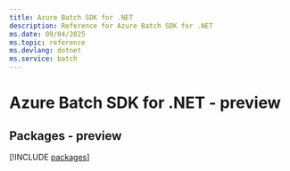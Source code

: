 ```yaml
---
title: Azure Batch SDK for .NET
description: Reference for Azure Batch SDK for .NET
ms.date: 09/04/2025
ms.topic: reference
ms.devlang: dotnet
ms.service: batch
---
```

# Azure Batch SDK for .NET - preview
## Packages - preview
[!INCLUDE [packages](batch-index.md)]